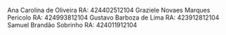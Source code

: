 Ana Carolina de Oliveira RA: 424402512104
Graziele Novaes Marques Pericolo RA: 424993812104
Gustavo Barboza de Lima RA: 423912812104
Samuel Brandão Sobrinho RA: 424011912104
